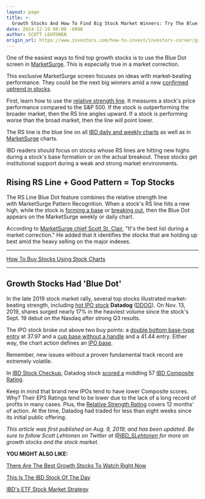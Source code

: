 ```yaml
---
layout: page
title: >-
  Growth Stocks And How To Find Big Stock Market Winners: Try The Blue Dot List In MarketSurge
date: 2024-12-18 08:00 -0800
author: SCOTT LEHTONEN
origin_url: https://www.investors.com/how-to-invest/investors-corner/growth-stocks-how-to-find-big-stock-market-winners-blue-dot-list-marketsurge
---
```





One of the easiest ways to find top growth stocks is to use the Blue Dot screen in [MarketSurge](https://get.investors.com/marketsurge/?artProdLink=MarketSurge). This is especially true in a market correction.


This exclusive MarketSurge screen focuses on ideas with market-beating performance. They could be the next big winners amid a new [confirmed uptrend in stocks](https://research.investors.com/markettrend.aspx).


First, learn how to use the [relative strength line](https://www.investors.com/how-to-invest/investors-corner/a-stock-breakout-specialty-tool-the-relative-strength-line/). It measures a stock's price performance compared to the S&P 500. If the stock is outperforming the broader market, then the RS line angles upward. If a stock is performing worse than the broad market, then the line will point lower.




The RS line is the blue line on all [IBD daily and weekly charts](https://research.investors.com/stock-charts/nasdaq-nasdaq-composite-0ndqc.htm?cht=pvc&type=DAILY) as well as in [MarketSurge](https://marketsmith.investors.com/?src=A012BF) charts.


IBD readers should focus on stocks whose RS lines are hitting new highs during a stock's base formation or on the actual breakout. These stocks get institutional support during a weak and strong market environments.


Rising RS Line + Good Pattern = Top Stocks
------------------------------------------


The RS Line Blue Dot feature combines the relative strength line with MarketSurge Pattern Recognition. When a stock's RS line hits a new high, while the stock is [forming a base](https://www.investors.com/how-to-invest/investors-corner/how-to-trade-stocks-base-stock-charts/) or [breaking out](https://www.investors.com/how-to-invest/investors-corner/what-is-stock-breakout/), then the Blue Dot appears on the MarketSurge weekly or daily chart.


According to [MarketSurge chief Scott St. Clair](https://twitter.com/Zeninthemarkets), "It's the best list during a market correction." He added that it identifies the stocks that are holding up best amid the heavy selling on the major indexes.




---


[How To Buy Stocks Using Stock Charts](https://www.investors.com/how-to-invest/stock-charts-buying-stocks-using-technical-analysis/)




---


Growth Stocks Had 'Blue Dot'
----------------------------


In the late 2019 stock market rally, several top stocks illustrated market-beating strength, including [hot IPO stock](https://www.investors.com/research/ipo-stock-news-and-analysis-find-todays-top-new-issues/) **Datadog** ([DDOG](https://research.investors.com/quote.aspx?symbol=DDOG)). On Nov. 13, 2019, shares surged nearly 17% in the heaviest volume since the stock's Sept. 19 debut on the Nasdaq after strong Q3 results.


The IPO stock broke out above two buy points: a [double bottom base-type entry](https://www.investors.com/how-to-invest/investors-corner/when-buy-growth-stocks-why-double-bottom-base-fuels-strong-breakouts/) at 37.97 and a [cup base without a handle](https://www.investors.com/how-to-invest/investors-corner/investing-202-why-some-great-cup-bases-dont-form-a-handle/) and a 41.44 entry. Either way, the chart action defines an [IPO base](https://www.investors.com/how-to-invest/investors-corner/ipo-bases-rich-gains/).


Remember, new issues without a proven fundamental track record are extremely volatile.


In [IBD Stock Checkup](https://research.investors.com/stock-checkup/), Datadog stock [scored a](https://research.investors.com/stock-checkup/nasdaq-datadog-inc-cl-a-ddog.aspx) middling 57 [IBD Composite Rating](https://www.investors.com/how-to-invest/investors-corner/how-to-research-growth-stocks/).


Keep in mind that brand new IPOs tend to have lower Composite scores. Why? Their EPS Ratings tend to be lower due to the lack of a long record of profits in many cases. Plus, the [Relative Strength Rating](https://www.investors.com/how-to-invest/investors-corner/relative-strength-rating-stock-chart-analysis-helps-pick-outstanding-growth-stocks/) covers 12 months' of action. At the time, Datadog had traded for less than eight weeks since its initial public offering.


*This article was first published on Aug. 9, 2019, and has been updated. Be sure to follow Scott Lehtonen on Twitter at [@IBD\_SLehtonen](https://www.twitter.com/IBD_SLehtonen) for more on growth stocks and the stock market.*


**YOU MIGHT ALSO LIKE:**


[There Are The Best Growth Stocks To Watch Right Now](https://www.investors.com/stock-lists/best-growth-stocks-buy-watch-ibd-stock-lists/)


[This Is The IBD Stock Of The Day](https://www.investors.com/research/ibd-stock-of-the-day/)


[IBD's ETF Stock Market Strategy](https://www.investors.com/market-trend/ibds-etf-market-strategy/ibds-etf-market-strategy/)




